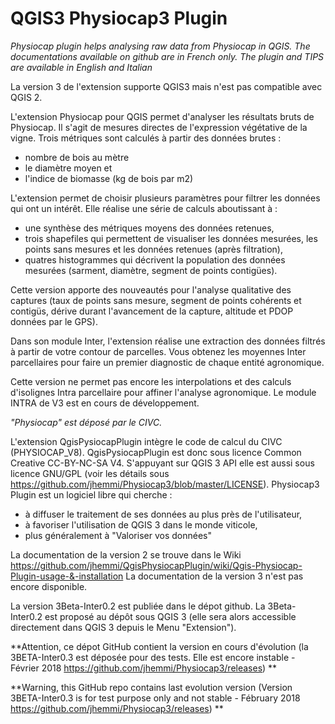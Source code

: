 # QGIS3 Physiocap3 Plugin
_Physiocap plugin helps analysing raw data from Physiocap in QGIS. The documentations available on github are in French only. 
The plugin and TIPS are available in English and Italian_

La version 3 de l'extension supporte QGIS3 mais n'est pas compatible avec QGIS 2.

L'extension Physiocap pour QGIS permet d'analyser les résultats bruts de Physiocap. Il s'agit de mesures directes de l'expression végétative de la vigne.
Trois métriques sont calculés à partir des données brutes :
* nombre de bois au mètre
* le diamètre moyen et
* l'indice de biomasse (kg de bois par m2)
	
L'extension permet de choisir plusieurs paramètres pour filtrer les données qui ont un intérêt. Elle réalise une série de calculs aboutissant à :
* une synthèse des métriques moyens des données retenues,
* trois shapefiles qui permettent de visualiser les données mesurées, les points sans mesures et les données retenues (après filtration),
* quatres histogrammes qui décrivent la population des données mesurées (sarment, diamètre, segment de points contigües).

Cette version apporte des nouveautés pour l'analyse qualitative des captures (taux de points sans mesure, segment de points cohérents et contigüs, dérive durant l'avancement de la capture, altitude et PDOP données par le GPS).

Dans son module Inter, l'extension réalise une extraction des données filtrés à partir de votre contour de parcelles. Vous obtenez les moyennes Inter parcellaires pour faire un premier diagnostic de chaque entité agronomique.

Cette version ne permet pas encore les interpolations et des calculs d'isolignes Intra parcellaire pour affiner l'analyse agronomique. Le module INTRA de V3 est en cours de développement.

*"Physiocap" est déposé par le CIVC.*

L'extension QgisPysiocapPlugin intègre le code de calcul du CIVC (PHYSIOCAP_V8). QgisPysiocapPlugin est donc sous licence Common Creative CC-BY-NC-SA V4. S'appuyant sur QGIS 3 API elle est aussi sous licence GNU/GPL (voir les détails sous https://github.com/jhemmi/Physiocap3/blob/master/LICENSE). Physiocap3 Plugin est un logiciel libre qui cherche :
* à diffuser le traitement de ses données au plus près de l'utilisateur,
* à favoriser l'utilisation de QGIS 3 dans le monde viticole,
* plus généralement à "Valoriser vos données"

La documentation de la version 2 se trouve dans le Wiki
https://github.com/jhemmi/QgisPhysiocapPlugin/wiki/Qgis-Physiocap-Plugin-usage-&-installation
La documentation de la version 3 n'est pas encore disponible.

La version 3Beta-Inter0.2 est publiée dans le dépot github. 
La 3Beta-Inter0.2 est proposé au dépôt sous QGIS 3 (elle sera alors accessible directement dans QGIS 3 depuis le Menu "Extension").

**Attention, ce dépot GitHub contient la version en cours d'évolution (la 3BETA-Inter0.3 est déposée pour des tests. Elle est encore instable - Février 2018 https://github.com/jhemmi/Physiocap3/releases) **

**Warning, this GitHub repo contains last evolution version (Version 3BETA-Inter0.3 is for test purpose only and not stable - Fébruary 2018 https://github.com/jhemmi/Physiocap3/releases) **
